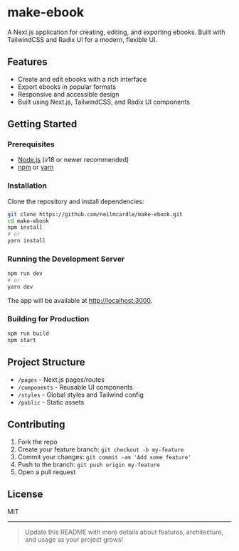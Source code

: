 # make-ebook

A Next.js application for creating, editing, and exporting ebooks. Built with TailwindCSS and Radix UI for a modern, flexible UI.

## Features

- Create and edit ebooks with a rich interface
- Export ebooks in popular formats
- Responsive and accessible design
- Built using Next.js, TailwindCSS, and Radix UI components

## Getting Started

### Prerequisites

- [Node.js](https://nodejs.org/) (v18 or newer recommended)
- [npm](https://www.npmjs.com/) or [yarn](https://yarnpkg.com/)

### Installation

Clone the repository and install dependencies:

```bash
git clone https://github.com/neilmcardle/make-ebook.git
cd make-ebook
npm install
# or
yarn install
```

### Running the Development Server

```bash
npm run dev
# or
yarn dev
```

The app will be available at [http://localhost:3000](http://localhost:3000).

### Building for Production

```bash
npm run build
npm start
```

## Project Structure

- `/pages` - Next.js pages/routes
- `/components` - Reusable UI components
- `/styles` - Global styles and Tailwind config
- `/public` - Static assets

## Contributing

1. Fork the repo
2. Create your feature branch: `git checkout -b my-feature`
3. Commit your changes: `git commit -am 'Add some feature'`
4. Push to the branch: `git push origin my-feature`
5. Open a pull request

## License

MIT

---

> Update this README with more details about features, architecture, and usage as your project grows!